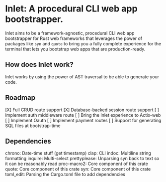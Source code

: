 # Inlet: A procedural CLI web app bootstrapper.
Inlet aims to be a framework-agnostic, procedural CLI web app bootstrapper for Rust web frameworks that leverages the power of packages like `syn` and `quote` to bring you a fully complete experience for the terminal that lets you bootstrap web apps that are production-ready.

## How does Inlet work?
Inlet works by using the power of AST traversal to be able to generate your code. 

## Roadmap
[X] Full CRUD route support
[X] Database-backed session route support
[ ] Implement auth middleware route
[ ] Bring the Inlet experience to Actix-web
[ ] Implement Oauth 
[ ] Implement payment routes
[ ] Support for generating SQL files at bootstrap-time

## Dependencies
chrono: Date-time stuff (get timestamp)
clap: CLI
indoc: Multiline string formatting
inquire: Multi-select
prettyplease: Unparsing syn back to text so it can be reasonably read
proc-macro2: Core component of this crate
quote: Core component of this crate
syn: Core component of this crate
toml_edit: Parsing the Cargo.toml file to add dependencies